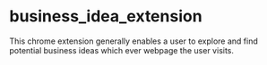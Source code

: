 # business_idea_extension
This chrome extension generally enables a user to explore and find potential business ideas which ever webpage the user visits.
